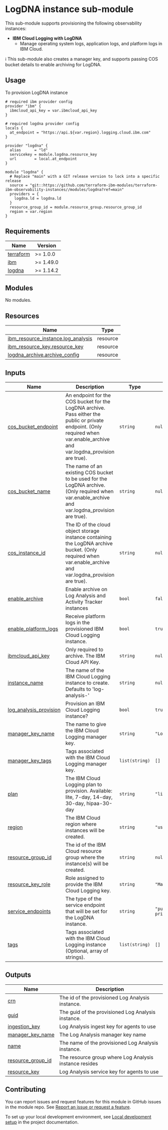 # LogDNA instance sub-module

This sub-module supports provisioning the following observability instances:

- **IBM Cloud Logging with LogDNA**
  - Manage operating system logs, application logs, and platform logs in IBM Cloud.

:information_source: This sub-module also creates a manager key, and supports passing COS bucket details to enable archiving for LogDNA.

## Usage

To provision LogDNA instance

```hcl
# required ibm provider config
provider "ibm" {
  ibmcloud_api_key = var.ibmcloud_api_key
}

# required logdna provider config
locals {
  at_endpoint = "https://api.${var.region}.logging.cloud.ibm.com"
}

provider "logdna" {
  alias      = "ld"
  servicekey = module.logdna.resource_key
  url        = local.at_endpoint
}

module "logdna" {
  # Replace "main" with a GIT release version to lock into a specific release
  source = "git::https://github.com/terraform-ibm-modules/terraform-ibm-observability-instances//modules/logdna?ref=main"
  providers = {
    logdna.ld = logdna.ld
  }
  resource_group_id = module.resource_group.resource_group_id
  region = var.region
}
```

<!-- BEGINNING OF PRE-COMMIT-TERRAFORM DOCS HOOK -->
## Requirements

| Name | Version |
|------|---------|
| <a name="requirement_terraform"></a> [terraform](#requirement\_terraform) | >= 1.0.0 |
| <a name="requirement_ibm"></a> [ibm](#requirement\_ibm) | >= 1.49.0 |
| <a name="requirement_logdna"></a> [logdna](#requirement\_logdna) | >= 1.14.2 |

## Modules

No modules.

## Resources

| Name | Type |
|------|------|
| [ibm_resource_instance.log_analysis](https://registry.terraform.io/providers/ibm-cloud/ibm/latest/docs/resources/resource_instance) | resource |
| [ibm_resource_key.resource_key](https://registry.terraform.io/providers/ibm-cloud/ibm/latest/docs/resources/resource_key) | resource |
| [logdna_archive.archive_config](https://registry.terraform.io/providers/logdna/logdna/latest/docs/resources/archive) | resource |

## Inputs

| Name | Description | Type | Default | Required |
|------|-------------|------|---------|:--------:|
| <a name="input_cos_bucket_endpoint"></a> [cos\_bucket\_endpoint](#input\_cos\_bucket\_endpoint) | An endpoint for the COS bucket for the LogDNA archive. Pass either the public or private endpoint. (Only required when var.enable\_archive and var.logdna\_provision are true). | `string` | `null` | no |
| <a name="input_cos_bucket_name"></a> [cos\_bucket\_name](#input\_cos\_bucket\_name) | The name of an existing COS bucket to be used for the LogDNA archive. (Only required when var.enable\_archive and var.logdna\_provision are true). | `string` | `null` | no |
| <a name="input_cos_instance_id"></a> [cos\_instance\_id](#input\_cos\_instance\_id) | The ID of the cloud object storage instance containing the LogDNA archive bucket. (Only required when var.enable\_archive and var.logdna\_provision are true). | `string` | `null` | no |
| <a name="input_enable_archive"></a> [enable\_archive](#input\_enable\_archive) | Enable archive on Log Analysis and Activity Tracker instances | `bool` | `false` | no |
| <a name="input_enable_platform_logs"></a> [enable\_platform\_logs](#input\_enable\_platform\_logs) | Receive platform logs in the provisioned IBM Cloud Logging instance. | `bool` | `true` | no |
| <a name="input_ibmcloud_api_key"></a> [ibmcloud\_api\_key](#input\_ibmcloud\_api\_key) | Only required to archive. The IBM Cloud API Key. | `string` | `null` | no |
| <a name="input_instance_name"></a> [instance\_name](#input\_instance\_name) | The name of the IBM Cloud Logging instance to create. Defaults to 'log-analysis-<region>' | `string` | `null` | no |
| <a name="input_log_analysis_provision"></a> [log\_analysis\_provision](#input\_log\_analysis\_provision) | Provision an IBM Cloud Logging instance? | `bool` | `true` | no |
| <a name="input_manager_key_name"></a> [manager\_key\_name](#input\_manager\_key\_name) | The name to give the IBM Cloud Logging manager key. | `string` | `"LogDnaManagerKey"` | no |
| <a name="input_manager_key_tags"></a> [manager\_key\_tags](#input\_manager\_key\_tags) | Tags associated with the IBM Cloud Logging manager key. | `list(string)` | `[]` | no |
| <a name="input_plan"></a> [plan](#input\_plan) | The IBM Cloud Logging plan to provision. Available: lite, 7-day, 14-day, 30-day, hipaa-30-day | `string` | `"lite"` | no |
| <a name="input_region"></a> [region](#input\_region) | The IBM Cloud region where instances will be created. | `string` | `"us-south"` | no |
| <a name="input_resource_group_id"></a> [resource\_group\_id](#input\_resource\_group\_id) | The id of the IBM Cloud resource group where the instance(s) will be created. | `string` | `null` | no |
| <a name="input_resource_key_role"></a> [resource\_key\_role](#input\_resource\_key\_role) | Role assigned to provide the IBM Cloud Logging key. | `string` | `"Manager"` | no |
| <a name="input_service_endpoints"></a> [service\_endpoints](#input\_service\_endpoints) | The type of the service endpoint that will be set for the LogDNA instance. | `string` | `"public-and-private"` | no |
| <a name="input_tags"></a> [tags](#input\_tags) | Tags associated with the IBM Cloud Logging instance (Optional, array of strings). | `list(string)` | `[]` | no |

## Outputs

| Name | Description |
|------|-------------|
| <a name="output_crn"></a> [crn](#output\_crn) | The id of the provisioned Log Analysis instance. |
| <a name="output_guid"></a> [guid](#output\_guid) | The guid of the provisioned Log Analysis instance. |
| <a name="output_ingestion_key"></a> [ingestion\_key](#output\_ingestion\_key) | Log Analysis ingest key for agents to use |
| <a name="output_manager_key_name"></a> [manager\_key\_name](#output\_manager\_key\_name) | The Log Analysis manager key name |
| <a name="output_name"></a> [name](#output\_name) | The name of the provisioned Log Analysis instance. |
| <a name="output_resource_group_id"></a> [resource\_group\_id](#output\_resource\_group\_id) | The resource group where Log Analysis instance resides |
| <a name="output_resource_key"></a> [resource\_key](#output\_resource\_key) | Log Analysis service key for agents to use |
<!-- END OF PRE-COMMIT-TERRAFORM DOCS HOOK -->
<!-- BEGIN CONTRIBUTING HOOK -->

<!-- Leave this section as is so that your module has a link to local development environment set up steps for contributors to follow -->

## Contributing

You can report issues and request features for this module in GitHub issues in the module repo. See [Report an issue or request a feature](https://github.com/terraform-ibm-modules/.github/blob/main/.github/SUPPORT.md).

To set up your local development environment, see [Local development setup](https://terraform-ibm-modules.github.io/documentation/#/local-dev-setup) in the project documentation.

<!-- Source for this readme file: https://github.com/terraform-ibm-modules/common-dev-assets/tree/main/module-assets/ci/module-template-automation -->
<!-- END CONTRIBUTING HOOK -->
